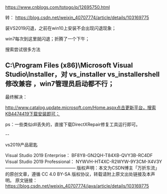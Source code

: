 https://www.cnblogs.com/totogo/p/12695750.html

转： https://blog.csdn.net/weixin_40707774/article/details/103169775

 

装VS2019闪退，之前在win10上安装不会出现闪退现象；

win7每次到这里就闪退；折腾了一个下午；

搜索尝试很多方法

C:\Program Files (x86)\Microsoft Visual Studio\Installer，对 vs_installer vs_installershell修改兼容 ，win7管理员启动都不行；
--

最终解决：

http://www.catalog.update.microsoft.com/Home.aspx点击更新平台，搜索KB4474419下载安装即可；

ps：一些类似dll丢失的，直接下载DirectXRepair修复工具运行即可。

--

vs2019产品密匙

Visual Studio 2019 Enterprise：
BF8Y8-GN2QH-T84XB-QVY3B-RC4DF
Visual Studio 2019 Professional：
NYWVH-HT4XC-R2WYW-9Y3CM-X4V3Y
————————————————
版权声明：本文为CSDN博主「万折东流」的原创文章，遵循 CC 4.0 BY-SA 版权协议，转载请附上原文出处链接及本声明。
原文链接：https://blog.csdn.net/weixin_40707774/java/article/details/103169775
